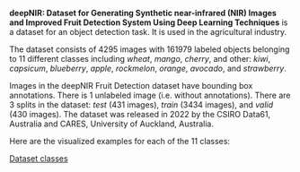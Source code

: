 **deepNIR: Dataset for Generating Synthetic near-infrared (NIR) Images and Improved Fruit Detection System Using Deep Learning Techniques** is a dataset for an object detection task. It is used in the agricultural industry.

The dataset consists of 4295 images with 161979 labeled objects belonging to 11 different classes including *wheat*, *mango*, *cherry*, and other: *kiwi*, *capsicum*, *blueberry*, *apple*, *rockmelon*, *orange*, *avocado*, and *strawberry*.

Images in the deepNIR Fruit Detection dataset have bounding box annotations. There is 1 unlabeled image (i.e. without annotations). There are 3 splits in the dataset: *test* (431 images), *train* (3434 images), and *valid* (430 images). The dataset was released in 2022 by the CSIRO Data61, Australia and CARES, University of Auckland, Australia.

Here are the visualized examples for each of the 11 classes:

[Dataset classes](https://github.com/dataset-ninja/deep-nir-fruit/raw/main/visualizations/classes_preview.webm)

